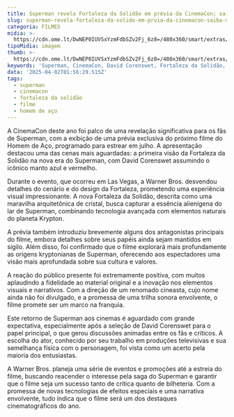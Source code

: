```yaml
---
title: Superman revela Fortaleza da Solidão em prévia da CinemaCon; saiba mais
slug: superman-revela-fortaleza-da-solido-em-prvia-da-cinemacon-saiba-mais
categoria: FILMES
midia: >-
  https://cdn.ome.lt/DwNEP0IUVSxYzmFdbSZv2Fj_6z8=/480x360/smart/extras/conteudos/superman-trailer_AMSCayZ.jpg
tipoMidia: imagem
thumb: >-
  https://cdn.ome.lt/DwNEP0IUVSxYzmFdbSZv2Fj_6z8=/480x360/smart/extras/conteudos/superman-trailer_AMSCayZ.jpg
keywords: 'Superman, CinemaCon, David Corenswet, Fortaleza da Solidão, Warner Bros.'
data: '2025-04-02T01:56:29.515Z'
tags:
  - superman
  - cinemacon
  - fortaleza da solidão
  - filme
  - homem de aço
---
```


A CinemaCon deste ano foi palco de uma revelação significativa para os fãs de Superman, com a exibição de uma prévia exclusiva do próximo filme do Homem de Aço, programado para estrear em julho. A apresentação destacou uma das cenas mais aguardadas: a primeira visão da Fortaleza da Solidão na nova era do Superman, com David Corenswet assumindo o icônico manto azul e vermelho.

Durante o evento, que ocorreu em Las Vegas, a Warner Bros. desvendou detalhes do cenário e do design da Fortaleza, prometendo uma experiência visual impressionante. A nova Fortaleza da Solidão, descrita como uma maravilha arquitetônica de cristal, busca capturar a essência alienígena do lar de Superman, combinando tecnologia avançada com elementos naturais do planeta Krypton.

A prévia também introduziu brevemente alguns dos antagonistas principais do filme, embora detalhes sobre seus papéis ainda sejam mantidos em sigilo. Além disso, foi confirmado que o filme explorará mais profundamente as origens kryptonianas de Superman, oferecendo aos espectadores uma visão mais aprofundada sobre sua cultura e valores.

A reação do público presente foi extremamente positiva, com muitos aplaudindo a fidelidade ao material original e a inovação nos elementos visuais e narrativos. Com a direção de um renomado cineasta, cujo nome ainda não foi divulgado, e a promessa de uma trilha sonora envolvente, o filme promete ser um marco na franquia.

Este retorno de Superman aos cinemas é aguardado com grande expectativa, especialmente após a seleção de David Corenswet para o papel principal, o que gerou discussões animadas entre os fãs e críticos. A escolha do ator, conhecido por seu trabalho em produções televisivas e sua semelhança física com o personagem, foi vista como um acerto pela maioria dos entusiastas.

A Warner Bros. planeja uma série de eventos e promoções até a estreia do filme, buscando reacender o interesse pela saga do Superman e garantir que o filme seja um sucesso tanto de crítica quanto de bilheteria. Com a promessa de novas tecnologias de efeitos especiais e uma narrativa envolvente, tudo indica que o filme será um dos destaques cinematográficos do ano.
